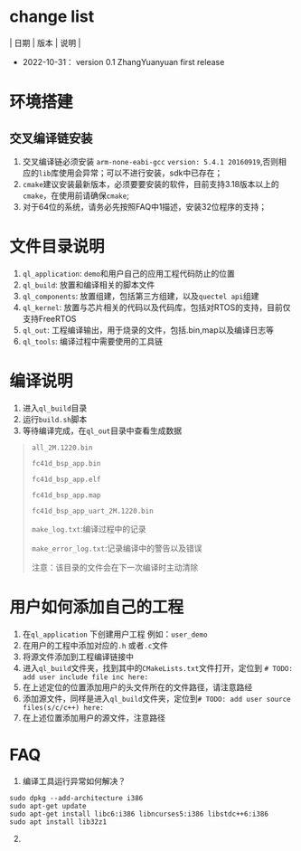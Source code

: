 # change list
| 日期 | 版本 | 说明 |
- 2022-10-31： version 0.1 ZhangYuanyuan  first release

# 环境搭建
## 交叉编译链安装
1. 交叉编译链必须安装 `arm-none-eabi-gcc` `version: 5.4.1 20160919`,否则相应的`lib`库使用会异常；可以不进行安装，sdk中已存在；
2. `cmake`建议安装最新版本，必须要要安装的软件，目前支持3.18版本以上的`cmake`，在使用前请确保`cmake`;
3. 对于64位的系统，请务必先按照FAQ中1描述，安装32位程序的支持；


# 文件目录说明
1. `ql_application`: `demo`和用户自己的应用工程代码防止的位置
2. `ql_build`:       放置和编译相关的脚本文件
3. `ql_components`:  放置组建，包括第三方组建，以及`quectel api`组建
4. `ql_kernel`: 放置与芯片相关的代码以及代码库，包括对RTOS的支持，目前仅支持FreeRTOS
5. `ql_out`: 工程编译输出，用于烧录的文件，包括.bin,map以及编译日志等
6. `ql_tools`: 编译过程中需要使用的工具链

# 编译说明
1. 进入`ql_build`目录
2. 运行`build.sh`脚本
3. 等待编译完成，在`ql_out`目录中查看生成数据
> `all_2M.1220.bin`
> 
> `fc41d_bsp_app.bin`
> 
> `fc41d_bsp_app.elf`
> 
> `fc41d_bsp_app.map`
> 
> `fc41d_bsp_app_uart_2M.1220.bin`
> 
> `make_log.txt`:编译过程中的记录
> 
> `make_error_log.txt`:记录编译中的警告以及错误
> 
> 注意：该目录的文件会在下一次编译时主动清除

# 用户如何添加自己的工程
1. 在`ql_application` 下创建用户工程 例如：`user_demo`
2. 在用户的工程中添加对应的`.h` 或者`.c`文件
3. 将源文件添加到工程编译链接中
4. 进入`ql_build`文件夹，找到其中的`CMakeLists.txt`文件打开，定位到 `# TODO: add user include file inc here:`
5. 在上述定位的位置添加用户的头文件所在的文件路径，请注意路经
6. 添加源文件，同样是进入`ql_build`文件夹，定位到`# TODO: add user source files(s/c/c++) here:`
7. 在上述位置添加用户的源文件，注意路径

# FAQ
1. 编译工具运行异常如何解决？
```
sudo dpkg --add-architecture i386
sudo apt-get update
sudo apt-get install libc6:i386 libncurses5:i386 libstdc++6:i386
sudo apt install lib32z1
```

2.
